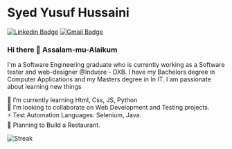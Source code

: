 <!-- 👋  Hi, I’m Syed Yusuf Hussaini @yusufsyed24  
👀  I’m interested in Python and Cloud, Data and Security and recently worked with FastAPI Framework and find it very interesting  
🌱  I’m currently working with Cloud Technologies and Python  -->
<!-- 💞️  I’m looking to collaborate on Open Source Management Systems   -->
<!-- - 🤔 I’m looking for help with Javascript Angular. -->

# Syed Yusuf Hussaini
[![Linkedin Badge](https://img.shields.io/badge/-yusufhussaini-blue?style=flat-square&logo=Linkedin&logoColor=white&link=https://https://www.linkedin.com/in/yusuf-hussaini)](https://www.linkedin.com/in/yusuf-hussaini) 
[![Gmail Badge](https://img.shields.io/badge/-yousufsyed24@gmail.com-c14438?style=flat-square&logo=Gmail&logoColor=white&link=mailto:yousufsyed24@gmail.com)](mailto:yousufsyed24@gmail.com)

### Hi there 👋 Assalam-mu-Alaikum
I'm a Software Engineering graduate who is currently working as a Software tester and web-designer @Indusre - DXB. I have my Bachelors degree in Computer Applications and my Masters degree in In IT. I am passionate about learning new things

<!-- 🔭 I’m currently working on a research project which is about Model Coverage and Debugging Effectivness.<br /> -->
🌱 I’m currently learning Html, Css, JS, Python<br />
👯 I’m looking to collaborate on Web Development and Testing projects.<br />
⚡ Test Automation Languages: Selenium, Java.<br />
🔭 Planning to Build a Restaurant.<br/> 
</p>

![Streak](https://github-readme-streak-stats-sandy.vercel.app/?user=yusufsyed24)
